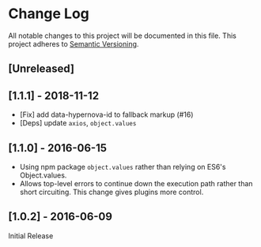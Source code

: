 # Change Log

All notable changes to this project will be documented in this file.
This project adheres to [Semantic Versioning](http://semver.org/).

## [Unreleased]

## [1.1.1] - 2018-11-12

- [Fix] add data-hypernova-id to fallback markup (#16)
- [Deps] update `axios`, `object.values`

## [1.1.0] - 2016-06-15

- Using npm package `object.values` rather than relying on ES6's Object.values.
- Allows top-level errors to continue down the execution path rather than short circuiting. This change gives plugins more control.

## [1.0.2] - 2016-06-09

Initial Release
